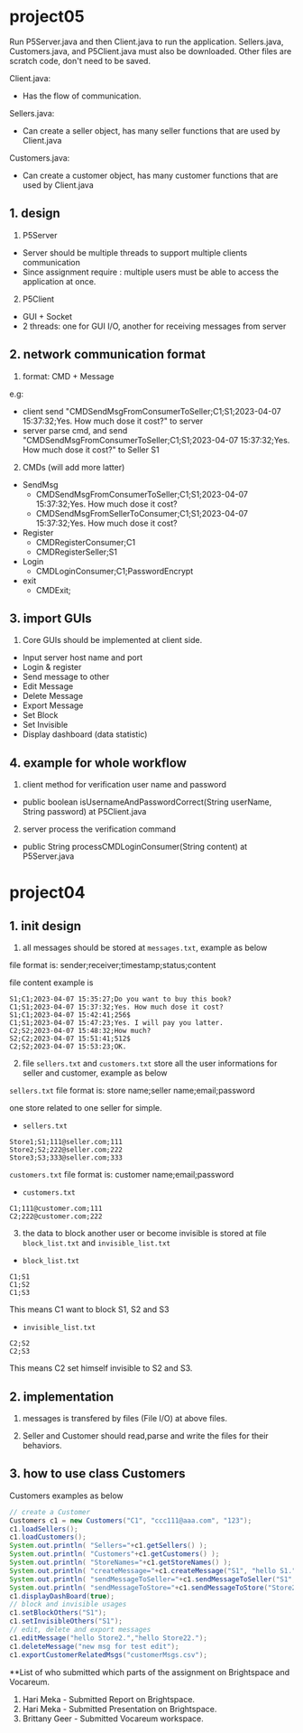 # project05

Run P5Server.java and then Client.java to run the application.
Sellers.java, Customers.java, and P5Client.java must also be downloaded.
Other files are scratch code, don't need to be saved.

Client.java: 
 - Has the flow of communication.
 
 Sellers.java:
  - Can create a seller object, has many seller functions that are used by Client.java
  
 Customers.java:
  - Can create a customer object, has many customer functions that are used by Client.java

## 1. design

1. P5Server
- Server should be multiple threads to support multiple clients communication
- Since assignment require : multiple users must be able to access the application at once.

2. P5Client
- GUI + Socket
- 2 threads: one for GUI I/O, another for receiving messages from server



## 2. network communication format

1. format: CMD + Message

e.g: 
- client send "CMDSendMsgFromConsumerToSeller;C1;S1;2023-04-07 15:37:32;Yes. How much dose it cost?" to server
- server parse cmd, and send "CMDSendMsgFromConsumerToSeller;C1;S1;2023-04-07 15:37:32;Yes. How much dose it cost?" to Seller S1

2. CMDs (will add more latter)
- SendMsg
   - CMDSendMsgFromConsumerToSeller;C1;S1;2023-04-07 15:37:32;Yes. How much dose it cost?
   - CMDSendMsgFromSellerToConsumer;C1;S1;2023-04-07 15:37:32;Yes. How much dose it cost?
- Register
   - CMDRegisterConsumer;C1
   - CMDRegisterSeller;S1
- Login
   - CMDLoginConsumer;C1;PasswordEncrypt
- exit
   - CMDExit;




## 3. import GUIs

1. Core GUIs should be implemented at client side.
- Input server host name and port
- Login & register
- Send message to other
- Edit Message
- Delete Message
- Export Message
- Set Block
- Set Invisible
- Display dashboard (data statistic)


## 4. example for whole workflow

1. client method for verification user name and password
- public boolean isUsernameAndPasswordCorrect(String userName, String password) at P5Client.java

2. server process the verification command
- public String processCMDLoginConsumer(String content) at P5Server.java






# project04

## 1. init design 

1. all messages should be stored at `messages.txt`, example as below

file format is: sender;receiver;timestamp;status;content

file content example is 

```
S1;C1;2023-04-07 15:35:27;Do you want to buy this book?
C1;S1;2023-04-07 15:37:32;Yes. How much dose it cost?
S1;C1;2023-04-07 15:42:41;256$
C1;S1;2023-04-07 15:47:23;Yes. I will pay you latter.
C2;S2;2023-04-07 15:48:32;How much?
S2;C2;2023-04-07 15:51:41;512$
C2;S2;2023-04-07 15:53:23;OK.
```

2. file `sellers.txt` and `customers.txt` store all the user informations for seller and customer, example as below

`sellers.txt` file format is: store name;seller name;email;password

one store related to one seller for simple.

- `sellers.txt`

```
Store1;S1;111@seller.com;111
Store2;S2;222@seller.com;222
Store3;S3;333@seller.com;333
```

`customers.txt` file format is: customer name;email;password


- `customers.txt`

```
C1;111@customer.com;111
C2;222@customer.com;222
```


3. the data to block another user or become invisible is stored at file `block_list.txt` and `invisible_list.txt`


- `block_list.txt`

```
C1;S1
C1;S2
C1;S3
```

This means C1 want to block S1, S2 and S3


- `invisible_list.txt`

```
C2;S2
C2;S3
```

This means C2 set himself invisible to S2 and S3. 


## 2. implementation

1. messages is transfered by files (File I/O) at above files.

2. Seller and Customer should read,parse and write the files for their behaviors.


## 3. how to use class Customers

Customers examples as below

```java
// create a Customer
Customers c1 = new Customers("C1", "ccc111@aaa.com", "123");
c1.loadSellers();
c1.loadCustomers();
System.out.println( "Sellers="+c1.getSellers() );
System.out.println( "Customers"+c1.getCustomers() );
System.out.println( "StoreNames="+c1.getStoreNames() );
System.out.println( "createMessage="+c1.createMessage("S1", "hello S1.") );
System.out.println( "sendMessageToSeller="+c1.sendMessageToSeller("S1", "hello S1.") );
System.out.println( "sendMessageToStore="+c1.sendMessageToStore("Store2", "hello Store2.") );
c1.displayDashBoard(true);
// block and invisible usages
c1.setBlockOthers("S1");
c1.setInvisibleOthers("S1");
// edit, delete and export messages
c1.editMessage("hello Store2.","hello Store22.");
c1.deleteMessage("new msg for test edit");
c1.exportCustomerRelatedMsgs("customerMsgs.csv");

```
**List of who submitted which parts of the assignment on Brightspace and Vocareum. 
1. Hari Meka - Submitted Report on Brightspace. 
2. Hari Meka - Submitted Presentation on Brightspace.
3. Brittany Geer - Submitted Vocareum workspace.
